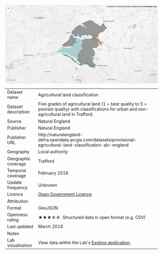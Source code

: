 [<img src="thumbnail.png">](trafford_agricultural_land_classification_styled.geojson)
</br>

<table>
<tr>
	<td>Dataset name</td>
	<td>Agricultural land classification</td>
</tr>
<tr>
	<td>Dataset description</td>
	<td>Five grades of agricultural land (1 = best quality to 5 = poorest quality) with classifications for urban and non-agricultural land in Trafford.</td>
</tr>
<tr>
	<td>Source</td>
	<td>Natural England</td>
</tr>
<tr>
	<td>Publisher</td>
	<td>Natural England</td>
</tr>
<tr>
	<td>Publisher URL</td>
	<td><a href="	http://naturalengland-defra.opendata.arcgis.com/datasets/provisional-agricultural-land-classification-alc-england"></a>	http://naturalengland-defra.opendata.arcgis.com/datasets/provisional-agricultural-land-classification-alc-england</td>
</tr>
<tr>
	<td>Geography</td>
	<td>Local authority</td>
</tr>
<tr>
	<td>Geographic coverage</td>
	<td>Trafford</td>
</tr>
<tr>
	<td>Temporal coverage</td>
	<td>February 2018</td>
</tr>
<tr>
	<td>Update frequency</td>
	<td>Unknown</td>
</tr>
<tr>
	<td>Licence</td>
	<td><a href="http://www.nationalarchives.gov.uk/doc/open-government-licence/version/3/">Open Government Licence</a></td>
</tr>
<tr>
	<td>Attribution</td>
	<td></td>
</tr>
<tr>
	<td>Format</td>
	<td>GeoJSON</td>
</tr>
<tr>
	<td>Openness rating</td>
	<td>&#9733&#9733&#9733&#9734&#9734&nbsp; Structured data in open format (e.g. CSV)</td>
</tr>
<tr>
	<td>Last updated</td>
	<td>March 2018</td>
</tr>
<tr>
	<td>Notes</td>
	<td></td>
</tr>
<tr>
	<td>Lab visualisation</td>
	<td>View data within the Lab's <a href="https://www.trafforddatalab.io/maps/explore/index.html?dataset=agricultural_land">Explore application</a>.</td>
</tr>
</table>
